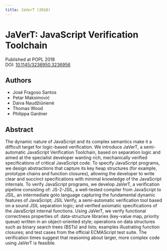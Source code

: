 ```yaml
---
title: JaVerT (2018)
---
```


# JaVerT: JavaScript Verification Toolchain

Published at POPL 2018 \
DOI: [10.1145/3236950.3236956](https://doi.org/10.1145/3236950.3236956)

## Authors
- José Fragoso Santos
- Petar Maksimović
- Daiva Naudžiūnienė
- Thomas Wood
- Philippa Gardner

## Abstract
The dynamic nature of JavaScript and its complex semantics make it a difficult target for logic-based verification. We introduce JaVerT, a semi-automatic JavaScript Verification Toolchain, based on separation logic and aimed at the specialist developer wanting rich, mechanically verified specifications of critical JavaScript code. To specify JavaScript programs, we design abstractions that capture its key heap structures (for example, prototype chains and function closures), allowing the developer to write clear and succinct specifications with minimal knowledge of the JavaScript internals. To verify JavaScript programs, we develop JaVerT, a verification pipeline consisting of: JS-2-JSIL, a well-tested compiler from JavaScript to JSIL, an intermediate goto language capturing the fundamental dynamic features of JavaScript; JSIL Verify, a semi-automatic verification tool based on a sound JSIL separation logic; and verified axiomatic specifications of the JavaScript internal functions. Using JaVerT, we verify functional correctness properties of: data-structure libraries (key-value map, priority queue) written in an object-oriented style; operations on data structures such as binary search trees (BSTs) and lists; examples illustrating function closures; and test cases from the official ECMAScript test suite. The verification times suggest that reasoning about larger, more complex code using JaVerT is feasible.
